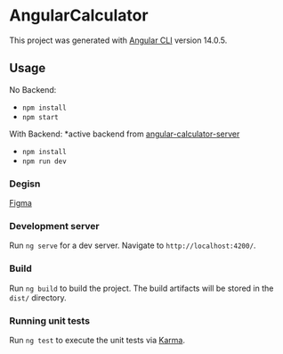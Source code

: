 # AngularCalculator

This project was generated with [Angular CLI](https://github.com/angular/angular-cli) version 14.0.5.

## Usage
No Backend:
- `npm install`
- `npm start`

With Backend:
*active backend from [angular-calculator-server](https://github.com/Douglashwang82/angular-calculator-server)
- `npm install`
- `npm run dev`

### Degisn
[Figma](https://www.figma.com/file/8REH8pa7fC62HPCfqwkPPI/Untitled?node-id=0%3A1)

### Development server

Run `ng serve` for a dev server. Navigate to `http://localhost:4200/`.

### Build

Run `ng build` to build the project. The build artifacts will be stored in the `dist/` directory.

### Running unit tests

Run `ng test` to execute the unit tests via [Karma](https://karma-runner.github.io).
